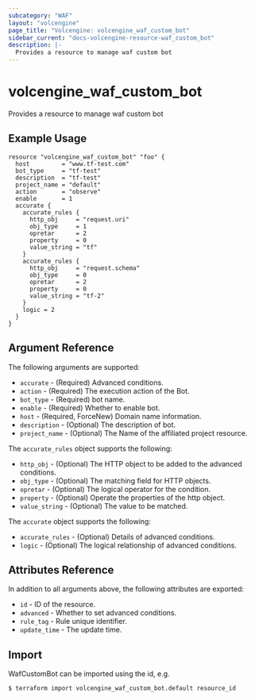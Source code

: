 ```yaml
---
subcategory: "WAF"
layout: "volcengine"
page_title: "Volcengine: volcengine_waf_custom_bot"
sidebar_current: "docs-volcengine-resource-waf_custom_bot"
description: |-
  Provides a resource to manage waf custom bot
---
```

# volcengine_waf_custom_bot
Provides a resource to manage waf custom bot
## Example Usage
```hcl
resource "volcengine_waf_custom_bot" "foo" {
  host         = "www.tf-test.com"
  bot_type     = "tf-test"
  description  = "tf-test"
  project_name = "default"
  action       = "observe"
  enable       = 1
  accurate {
    accurate_rules {
      http_obj     = "request.uri"
      obj_type     = 1
      opretar      = 2
      property     = 0
      value_string = "tf"
    }
    accurate_rules {
      http_obj     = "request.schema"
      obj_type     = 0
      opretar      = 2
      property     = 0
      value_string = "tf-2"
    }
    logic = 2
  }
}
```
## Argument Reference
The following arguments are supported:
* `accurate` - (Required) Advanced conditions.
* `action` - (Required) The execution action of the Bot.
* `bot_type` - (Required) bot name.
* `enable` - (Required) Whether to enable bot.
* `host` - (Required, ForceNew) Domain name information.
* `description` - (Optional) The description of bot.
* `project_name` - (Optional) The Name of the affiliated project resource.

The `accurate_rules` object supports the following:

* `http_obj` - (Optional) The HTTP object to be added to the advanced conditions.
* `obj_type` - (Optional) The matching field for HTTP objects.
* `opretar` - (Optional) The logical operator for the condition.
* `property` - (Optional) Operate the properties of the http object.
* `value_string` - (Optional) The value to be matched.

The `accurate` object supports the following:

* `accurate_rules` - (Optional) Details of advanced conditions.
* `logic` - (Optional) The logical relationship of advanced conditions.

## Attributes Reference
In addition to all arguments above, the following attributes are exported:
* `id` - ID of the resource.
* `advanced` - Whether to set advanced conditions.
* `rule_tag` - Rule unique identifier.
* `update_time` - The update time.


## Import
WafCustomBot can be imported using the id, e.g.
```
$ terraform import volcengine_waf_custom_bot.default resource_id
```

